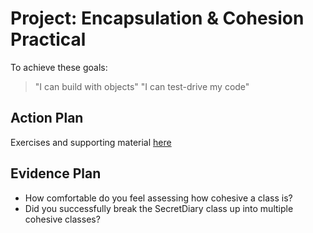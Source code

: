 # Project: Encapsulation & Cohesion Practical

To achieve these goals:
  > "I can build with objects"
  > "I can test-drive my code"

## Action Plan
Exercises and supporting material [here](https://github.com/makersacademy/skills-workshops/blob/master/practicals/object_oriented_design/encapsulation.md)

## Evidence Plan
- How comfortable do you feel assessing how cohesive a class is?
- Did you successfully break the SecretDiary class up into multiple cohesive classes?
